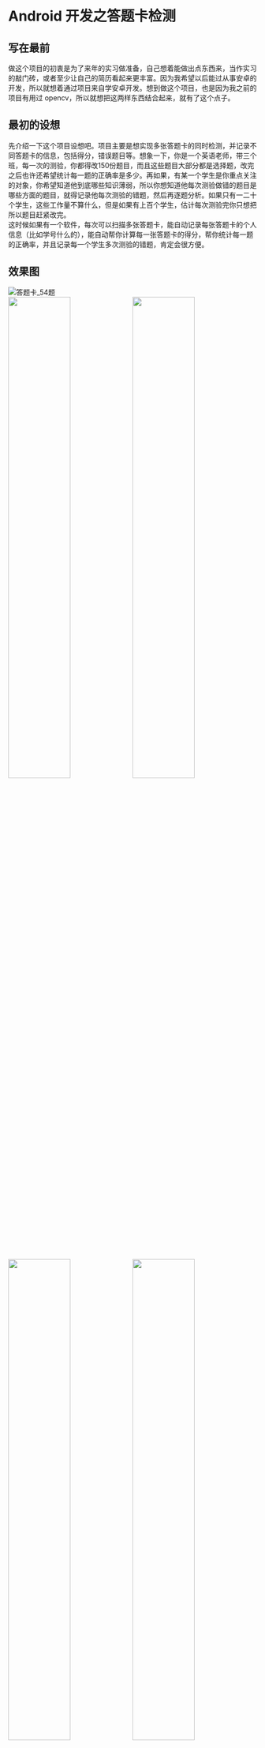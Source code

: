 # Android 开发之答题卡检测  
## 写在最前 ##
做这个项目的初衷是为了来年的实习做准备，自己想着能做出点东西来，当作实习的敲门砖，或者至少让自己的简历看起来更丰富。因为我希望以后能过从事安卓的开发，所以就想着通过项目来自学安卓开发。想到做这个项目，也是因为我之前的项目有用过 opencv，所以就想把这两样东西结合起来，就有了这个点子。  


## 最初的设想 ##
先介绍一下这个项目设想吧。项目主要是想实现多张答题卡的同时检测，并记录不同答题卡的信息，包括得分，错误题目等。想象一下，你是一个英语老师，带三个班，每一次的测验，你都得改150份题目，而且这些题目大部分都是选择题，改完之后也许还希望统计每一题的正确率是多少。再如果，有某一个学生是你重点关注的对象，你希望知道他到底哪些知识薄弱，所以你想知道他每次测验做错的题目是哪些方面的题目，就得记录他每次测验的错题，然后再逐题分析。如果只有一二十个学生，这些工作量不算什么，但是如果有上百个学生，估计每次测验完你只想把所以题目赶紧改完。  
这时候如果有一个软件，每次可以扫描多张答题卡，能自动记录每张答题卡的个人信息（比如学号什么的），能自动帮你计算每一张答题卡的得分，帮你统计每一题的正确率，并且记录每一个学生多次测验的错题，肯定会很方便。  
  
## 效果图 ##
![答题卡_54题](https://github.com/TuXin-GitHub/DetectAnswerSheets/blob/master/image/scan_1_paper.gif)  
<img src="https://github.com/TuXin-GitHub/DetectAnswerSheets/blob/master/image/Screenshot_54_choose_pic.png" width="50%" height="50%"><img src="https://github.com/TuXin-GitHub/DetectAnswerSheets/blob/master/image/Screenshot_54_wrap_pic.png" width="50%" height="50%"><img src="https://github.com/TuXin-GitHub/DetectAnswerSheets/blob/master/image/Screenshot_54_err_pic.png" width="50%" height="50%"><img src="https://github.com/TuXin-GitHub/DetectAnswerSheets/blob/master/image/Screenshot_54_corr_pic.png" width="50%" height="50%"><img src="https://github.com/TuXin-GitHub/DetectAnswerSheets/blob/master/image/Screenshot_21_save_data.png" width="50%" height="50%">         
![答题卡_21题](https://github.com/TuXin-GitHub/DetectAnswerSheets/blob/master/image/scan_2_paper.gif)  
<img src="https://github.com/TuXin-GitHub/DetectAnswerSheets/blob/master/image/Screenshot_21_choose_pics.png" width="50%" height="50%"><img src="https://github.com/TuXin-GitHub/DetectAnswerSheets/blob/master/image/Screenshot_21_wrap_pics.png" width="50%" height="50%"><img src="https://github.com/TuXin-GitHub/DetectAnswerSheets/blob/master/image/Screenshot_21_err_pics.png" width="50%" height="50%"><img src="https://github.com/TuXin-GitHub/DetectAnswerSheets/blob/master/image/Screenshot_21_corr_pics.png" width="50%" height="50%"><img src="https://github.com/TuXin-GitHub/DetectAnswerSheets/blob/master/image/Screenshot_21_save_data.png" width="50%" height="50%"> 
## 答题卡的设计 ##
这个部分是最基础的部分，后面核心的检测代码得围绕着这个部分来写。  
###目标功能：  
>用户可以创建自己的答题卡，通过弹窗和滑动条，选择答题卡的名字、大小、题目数量、正确答案等信息。根据这些信息，自动生成对应的二维码，之后的答题卡检测可以通过检测二维码得到这些信息。  


###已实现功能：  
>没有加入弹窗和滑动条来让用户输入正确答案和修改题目数量，只能在程序里修改题目数量、答题卡的名字和正确答案。然后可以根据提供的这些信息，自动生成二维码，同时把正确答案存入数据库中。不把正确答案加入二维码中有两个原因：1.如果题目过多，会让二维码携带大量的信息，这会导致二维码变得复杂，增加解码的难度。2.二维码中携带正确答案后，所有的人都可以通过扫描该二维码得到正确答案的信息，这对于出题老师来说不是什么好事。    

![答题卡_54题](https://github.com/TuXin-GitHub/DetectAnswerSheets/blob/master/image/AnswerSheet_54.png)  
这些答题卡的样式很简单。左上角第一个框是学生的名字；下边的框是存放二维码；右边的图取框，是学生的学号；再右边是学科。对于不同题目数量的答题卡，我们根据题目数量，计算出所需的行数，再算出边框的高度。二维码的生成，我选择用 zxing 的 qr 二维码来进行封装，我们可通过 builder 来修改二维码的信息，不同的信息之间，用“：”来分隔，这样方便之后的提取。新建答题卡成功后，会在把答题卡储存在 sd 卡里，方便打印，因为设计的时候，答题卡的大小是根据 A4 纸来设计的，所以复制图片后直接打印就可以了。  
代码不是很复杂，就不啰嗦了，直接参见 CreateAnswerSheet.java 中。  

## 答题卡的检测 ##
这个部分可以算是整个代码的核心部分了。答题卡的检测可以分为两个部分，第一个部分用 ndk 方法调用 native 层的 opencv 代码，实现每一份答题卡的识别、答题卡图取的识别和答题卡中二维码位置的识别。第二个部分是在 java 层实现的，主要功能为：压缩原图片，获取合适大小的检测图片（不在 native 层实现是为了避免传送过大的文件而浪费内存），然后把压缩后的图片传给 native 层；native 层检测结束后，获取检测到的二维码，然后进行解码，得到正确答案，再与 native 层得到的学生图取的答案进行比较。  
###已实现功能：  
>能够同时检测多张答题卡，对于每一张答题卡，能够检测出答题卡选项的图取情况和学生的学号，并解码每一张图片里的二维码。  


###opencv 的检测部分：
* 确认图片中是否包含答题卡   
检测的第一步就是需要确定载入的图片中是否包含我们的答题卡。这里，我通过检测图片中是否包含合适大小的四边形来确认，这个方法很粗糙，所以得到的结果自然不尽人意，简单来说，这种方法会把所有的合适大小的四边形当作答题卡，比如一本书、一张纸或者其他的什么东西。要解决这个问题，就需要加入二维码的检测：检测到四边形后，开始检查该四边形内是否有二维码，如果有，检测该二维码，就可以该矩形是否是答题卡了。  
    
* canny 检测  
  想要检测四边形，就需要得到合适的轮廓，找轮廓之前，先进行 canny() 检测，得到合适的边缘。考虑不同的检测环境，我们不能直接用 canny() 函数来检测边缘。因为在不同的光源下，得到的边缘可能不是我们想要的，举一个例子：  
  ![canny_source](https://github.com/TuXin-GitHub/DetectAnswerSheets/blob/master/image/example_canny_source.png)   
图片中，有一块区域是光线比较强的，如果我们直接用 canny() 来获取边缘，我们会得到以下的结果：  
![canny_result](https://github.com/TuXin-GitHub/DetectAnswerSheets/blob/master/image/example_canny_result.png)  
在这个图片中，注意观察和光线交界的那一条边，它有些地方是不闭合的，也就是说我们的 A4 纸的边缘其实不是一条直线。如果我们直接利用这个图像来寻找最大和第二大的轮廓的话，我们会得到很诡异的情况：  
![canny_contours](https://github.com/TuXin-GitHub/DetectAnswerSheets/blob/master/image/canny_draw_contours.png)  
这是因为用 canny() 方法得到的边缘，如果目标物体本身的轮廓不是特别清晰的话，我们的到的边缘实际上会存在断点的，所以我们会在 canny() 方法前需要先处理图像。这就是说直接使用 canny() 检测，一些情况下是可行的，但是对于一些特殊的环境，效果会很差。  
为了排除不同光线的干扰，我们需要采取别的方法。之前我有考虑过通过颜色的检测来区分黑色和其他颜色，从而得到合适的四边形。但是这个方法比直接检测边缘还不靠谱。因为在不同的光源下，我们人眼能够准确的区分黑色和其他的颜色，但是利用 rgb 色系 或者 hsv 色系检测的话，得到的结果会让人大失所望。  
最后确认的方法是：在用 canny() 边缘检测之前，我们需要处理图像，找出包含高水平梯度和低垂直梯度的图像，然后二值化，接着进行膨胀和腐蚀的操作，最后在进行 canny() 操作，就可以得到较为清晰的轮廓。  
![new_canny](https://github.com/TuXin-GitHub/DetectAnswerSheets/blob/master/image/new_canny_contours.png)  
可以看到，处理之后图像即使是在光线较强的那一块区域里，也能得到完整的一条直线。这样再提取最大和第二大的轮廓，我们可以得到以下的结果   
![new_canny](https://github.com/TuXin-GitHub/DetectAnswerSheets/blob/master/image/new_canny_result.png)  
* 四边形的判定  
opencv 里，有 findContours() 可以让我们提取出 canny() 检测之后的轮廓，函数中有一个参数可以设置查找的方法，其中有一个方法是只查找最外层的轮廓,例如这样：  
![contours_src](https://github.com/TuXin-GitHub/DetectAnswerSheets/blob/master/image/findContours_src.jpg)
![contours_result](https://github.com/TuXin-GitHub/DetectAnswerSheets/blob/master/image/findContours_result.jpg)   
可是这样的到的结果有一个问题，就是得到的轮廓其实是白纸的最外层轮廓，所以我们的到了这个轮廓之后还要进行第二次检测。上图中我们可以清楚的看到第三大的轮廓就是答题卡的黑色边框，但是为什么不利用轮廓的面积来确定答题卡的轮廓，而是再进行一次检测呢？这样做有两个原因：1.如果用户扫描的时候，没有把白纸的轮廓完全包含，那么第三大的轮廓就不是我们需要寻找的轮廓。2.对于多张图片的扫描，用轮廓面积来确定目标轮廓，很容易出错。  
有了外层轮廓，我们就接着检测轮廓的面积，如果轮廓面积过小，我们认为，这个轮廓不是我们要找的答题卡。确定了合适的轮廓之后，可以直接调用 approxPolyDP() 来判断的到的轮廓是否是四边形，如果轮廓是四边形，我们提取它的四个角点。接着检测这四个角点之内的图像，看他里面的图像是否也包含一个合适的四边形（面积大于图像的百分之七十），如果有，我们判定第二个检测到的轮廓是我们的目标轮廓，如果没有，我们判定第一个检测到的轮廓是目标轮廓。 
对于两张以上答题卡的查找，只要把上面的重复上面的步骤就可以了。   
* 图像的转置  
确定了四边形后，我们提取它的四个角点，然后构建一个转置矩阵，把四个角点的图像转置到我们新的图像中。利用到的方法有 getPerspectiveTransform() 和 warpPerspective()。  
* 查找二维码  
虽然 zxing 的二维码检测可以检测整张图片内是否包含二维码，如果有包含，直接就会解码出结果。但是我们如果直接解码整张图片会浪费大量的内存，因为我们的二维码其实只占整张图像 0.18 倍左右。还有一个问题，对于多张图片的检测，如果图片包含两张以上二维码，将会出错。所以我们必须得到我们的二维码的图片。  
二维码的查找在得到转置图像后进行，主要的步骤有：灰度处理、二值化、膨胀、腐蚀、查找最大的轮廓、提取角点、和图像转置。  
* 选项和学号图取的检测  
这个部分也是在得到转置图像后进行，核心思想其实很简单：对于每一个选项，我们取一个合适的检测框，计算在该框内，图取的像素总数和该框的像素总数，如果图取的像素占了像素总数的一定量后，我们判定该选项已经被图取。目前选项只支持单选题，也就是说，如果一个问题同时图取了两个答案，我们判定这个问题没有被图取。  
这个部分有两个要点，一是图像的处理：进行图像二值化之前，我们需要调整一下图像的亮度，如果没有这个步骤，亮度会很大程度上影响二值化的结果，从而导致检测出错。二是检测框的选区：我们可以参考答题卡创建时，每一个选项的位置，但是作为检测我们需要把检测框选得大一些，这样可以有一定的容错率。   


## 流程图 ##
![process](https://github.com/TuXin-GitHub/DetectAnswerSheets/blob/master/image/process.png) 